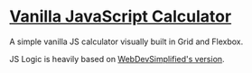 # [Vanilla JavaScript Calculator](https://junyuhuang.github.io/vanilla-js-calculator/)

A simple vanilla JS calculator visually built in Grid and Flexbox.

JS Logic is heavily based on [WebDevSimplified's version](https://github.com/WebDevSimplified/Vanilla-JavaScript-Calculator).
